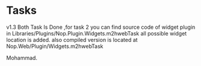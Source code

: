 # Tasks
v1.3 Both Task Is Done ,for task 2 you can find source code of widget plugin in Libraries/Plugins/Nop.Plugin.Widgets.m2hwebTask
all possible widget location is added.
also compiled version is located at Nop.Web/Plugin/Widgets.m2hwebTask

Mohammad.
